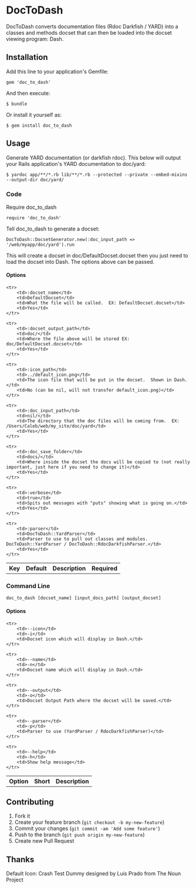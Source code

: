 # DocToDash

DocToDash converts documentation files (Rdoc Darkfish / YARD) into a classes and methods docset that can then be loaded into the docset viewing program: Dash.

## Installation

Add this line to your application's Gemfile:

    gem 'doc_to_dash'

And then execute:

    $ bundle

Or install it yourself as:

    $ gem install doc_to_dash

## Usage

Generate YARD documentation (or darkfish rdoc). This below will output your Rails application's YARD documentation to doc/yard:

    $ yardoc app/**/*.rb lib/**/*.rb --protected --private --embed-mixins --output-dir doc/yard/

### Code

Require doc_to_dash

    require 'doc_to_dash'

Tell doc_to_dash to generate a docset:

    DocToDash::DocsetGenerator.new(:doc_input_path => '/web/myapp/doc/yard').run

This will create a docset in doc/DefaultDocset.docset then you just need to load the docset into Dash.  The options above can be passed.

#### Options

<table>
    <tr>
        <th>Key</th>
        <th>Default</th>
        <th>Description</th>
        <th>Required</th>
    </tr>

    <tr>
        <td>:docset_name</td>
        <td>DefaultDocset</td>
        <td>What the file will be called.  EX: DefaultDocset.docset</td>
        <td>Yes</td>
    </tr>

    <tr>
        <td>:docset_output_path</td>
        <td>doc/</td>
        <td>Where the file above will be stored EX: doc/DefaultDocset.docset</td>
        <td>Yes</td>
    </tr>

    <tr>
        <td>:icon_path</td>
        <td>../default_icon.png</td>
        <td>The icon file that will be put in the docset.  Shown in Dash.</td>
        <td>No (can be nil, will not transfer default_icon.png)</td>
    </tr>

    <tr>
        <td>:doc_input_path</td>
        <td>nil/</td>
        <td>The directory that the doc files will be coming from.  EX: /Users/Caleb/web/my_site/doc/yard</td>
        <td>Yes</td>
    </tr>

    <tr>
        <td>:doc_save_folder</td>
        <td>docs/</td>
        <td>Where inside the docset the docs will be copied to (not really important, just here if you need to change it)</td>
        <td>Yes</td>
    </tr>

    <tr>
        <td>:verbose</td>
        <td>true</td>
        <td>Spits out messages with "puts" showing what is going on.</td>
        <td>Yes</td>
    </tr>

    <tr>
        <td>:parser</td>
        <td>DocToDash::YardParser</td>
        <td>Parser to use to pull out classes and modules.  DocToDash::YardParser / DocToDash::RdocDarkfishParser.</td>
        <td>Yes</td>
    </tr>
</table>

### Command Line

    doc_to_dash [docset_name] [input_docs_path] [output_docset]

#### Options

<table>
    <tr>
        <th>Option</th>
        <th>Short</th>
        <th>Description</th>
    </tr>

    <tr>
        <td>--icon</td>
        <td>-i</td>
        <td>Docset icon which will display in Dash.</td>
    </tr>

    <tr>
        <td>--name</td>
        <td>-n</td>
        <td>Docset name which will display in Dash.</td>
    </tr>

    <tr>
        <td>--output</td>
        <td>-o</td>
        <td>Docset Output Path where the docset will be saved.</td>
    </tr>

    <tr>
        <td>--parser</td>
        <td>-p</td>
        <td>Parser to use (YardParser / RdocDarkfishParser)</td>
    </tr>

    <tr>
        <td>--help</td>
        <td>-h</td>
        <td>Show help message</td>
    </tr>
</table>

## Contributing

1. Fork it
2. Create your feature branch (`git checkout -b my-new-feature`)
3. Commit your changes (`git commit -am 'Add some feature'`)
4. Push to the branch (`git push origin my-new-feature`)
5. Create new Pull Request

## Thanks

Default Icon: Crash Test Dummy designed by Luis Prado from The Noun Project